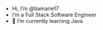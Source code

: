 - Hi, I’m @tiamarie17
- I’m a Full Stack Software Engineer
- 🌱 I’m currently learning Java


<!---
tiamarie17/tiamarie17 is a ✨ special ✨ repository because its `README.md` (this file) appears on your GitHub profile.
You can click the Preview link to take a look at your changes.
--->
